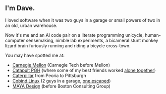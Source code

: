 ## I'm Dave.

I loved software when it was two guys in a garage or small powers of two in an old, urban warehouse.

Now it's me and an AI code pair on a literate programming unicycle, human-computer sensemaking, nimble lab experiments, a bicameral stunt monkey lizard brain furiously running and riding a bicycle cross-town.

You may have spotted me at:

* [Carnegie Mellon](https://en.wikipedia.org/wiki/Carnegie_Mellon_University#:~:text=three%20programs%20ranked%20first%3A%20Artificial%20Intelligence%2C%20Programming%20Languages%2C%20and%20Information%20and%20Technology%20Management.%20In%20particular%2C%20the%20CMU%20School%20of%20Computer%20Science%20has%20been%20consistently%20ranked%20the%20best%20in%20the%20nation%2C%20tied%20with%20MIT%2C%20Stanford%2C%20and%20UC%20Berkeley.%20%5B59%5D) (Carnegie Tech before Mellon)
* [Catapult PGH](http://catapultpgh.org/) (where some of my best friends worked [alone together](https://www.sherryturkle.com/alone-together))
* [Caterpillar](https://www.cmu.edu/regional-impact/assets/docs/nrec-report.pdf) from Peoria to Pittsburgh
* [Cobind Linux](https://rubenerd.com/p1191/) (2 guys in a garage, [one escaped](https://technical.ly/startups/google-pittsburgh-investment/))
* [MAYA Design](https://www.gbbn.com/work/maya-design-headquarters/) (before Boston Consulting Group)
